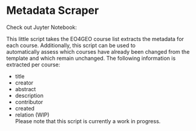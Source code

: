 # Metadata Scraper  
Check out Juyter Notebook: 

This little script takes the EO4GEO course list extracts the metadata for each course.  Additionally, this script can be used to  
automatically assess which courses have already been changed from the template and which remain unchanged.
The following information is extracted per course:  
* title
* creator
* abstract
* description
* contributor
* created
* relation (WIP)  
Please note that this script is currently a work in progress.
